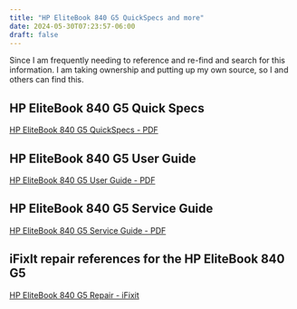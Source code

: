 ```yaml
---
title: "HP EliteBook 840 G5 QuickSpecs and more"
date: 2024-05-30T07:23:57-06:00
draft: false
---
```

Since I am frequently needing to reference and re-find and search for this information. 
I am taking ownership and putting up my own source, so I and others can find this. 

## HP EliteBook 840 G5 Quick Specs 

[HP EliteBook 840 G5 QuickSpecs - PDF](HP_EliteBook_840_G5-QuickSpecs.pdf)

## HP EliteBook 840 G5 User Guide

[HP EliteBook 840 G5 User Guide - PDF](User%20Guide.pdf)

## HP EliteBook 840 G5 Service Guide

[HP EliteBook 840 G5 Service Guide - PDF](HP%20EliteBook%20840%20G5%20Service%20Guide.pdf)

## iFixIt repair references for the HP EliteBook 840 G5

[HP EliteBook 840 G5 Repair - iFixit](https://www.ifixit.com/Device/HP_EliteBook_840_G5)